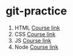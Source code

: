# git-practice


1) HTML [Course link](https://www.udemy.com/course/design-and-develop-a-killer-website-with-html5-and-css3)
2) CSS [Course link](https://www.udemy.com/course/advanced-css-and-sass)
3) JS [Course link](https://www.udemy.com/course/the-complete-javascript-course)
4) Node [Course link](https://www.udemy.com/course/nodejs-express-mongodb-bootcamp)
